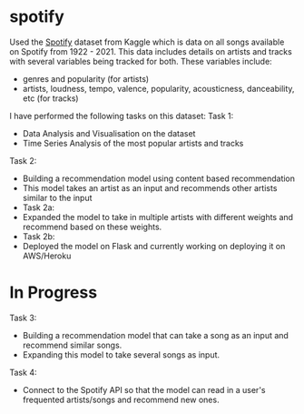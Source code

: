 # spotify
Used the [Spotify](https://www.kaggle.com/yamaerenay/spotify-dataset-19212020-160k-tracks) dataset from Kaggle which is data on all songs available on Spotify from 1922 - 2021. This data includes details on artists and tracks with several variables being tracked for both.
These variables include: 
- genres and popularity (for artists)
- artists, loudness, tempo, valence, popularity, acousticness, danceability, etc (for tracks)

I have performed the following tasks on this dataset:
Task 1:
- Data Analysis and Visualisation on the dataset
- Time Series Analysis of the most popular artists and tracks

Task 2:
- Building a recommendation model using content based recommendation
-  This model takes an artist as an input and recommends other artists similar to the input
-  Task 2a:
  -  Expanded the model to take in multiple artists with different weights and recommend based on these weights.
-  Task 2b:
  -  Deployed the model on Flask and currently working on deploying it on AWS/Heroku

# In Progress
Task 3:
- Building a recommendation model that can take a song as an input and recommend similar songs.
- Expanding this model to take several songs as input.

Task 4:
- Connect to the Spotify API so that the model can read in a user's frequented artists/songs and recommend new ones.
